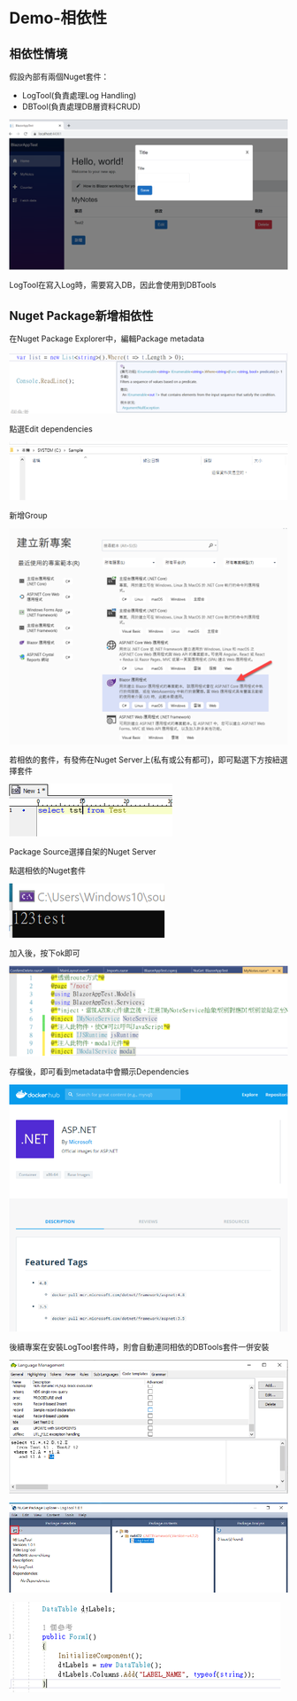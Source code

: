 # Demo-相依性

## 相依性情境

假設內部有兩個Nuget套件：

* LogTool\(負責處理Log Handling\)
* DBTool\(負責處理DB層資料CRUD\)

![](../../.gitbook/assets/image%20%28315%29.png)

LogTool在寫入Log時，需要寫入DB，因此會使用到DBTools

## Nuget Package新增相依性

在Nuget Package Explorer中，編輯Package metadata

![](../../.gitbook/assets/image%20%28284%29.png)

點選Edit dependencies

![](../../.gitbook/assets/image%20%28208%29.png)

新增Group

![](../../.gitbook/assets/image%20%28221%29.png)

若相依的套件，有發佈在Nuget Server上\(私有或公有都可\)，即可點選下方按紐選擇套件

![](../../.gitbook/assets/image%20%28309%29.png)

Package Source選擇自架的Nuget Server

點選相依的Nuget套件

![](../../.gitbook/assets/image%20%28297%29.png)

加入後，按下ok即可

![](../../.gitbook/assets/image%20%28350%29.png)

存檔後，即可看到metadata中會顯示Dependencies

![](../../.gitbook/assets/image%20%28104%29.png)

後續專案在安裝LogTool套件時，則會自動連同相依的DBTools套件一併安裝

![](../../.gitbook/assets/image%20%28239%29.png)

![](../../.gitbook/assets/image%20%28156%29.png)

![](../../.gitbook/assets/image%20%28305%29.png)

